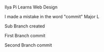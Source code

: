 Ilya Pi
Learns
Web
Design

I made a mistake in the word "commit"
Major L

Sub Branch created

First Branch commit

Second Branch commit